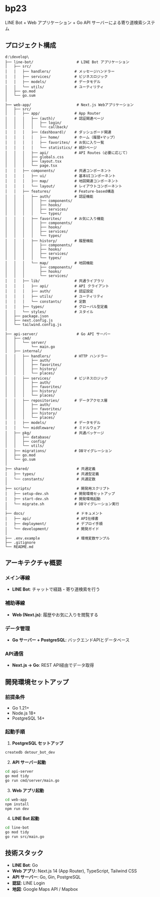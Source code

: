 # bp23

LINE Bot + Web アプリケーション + Go API サーバーによる寄り道検索システム

## プロジェクト構成

```
d:\develop\
├── line-bot/                    # LINE Bot アプリケーション
│   ├── src/
│   │   ├── handlers/           # メッセージハンドラー
│   │   ├── services/           # ビジネスロジック
│   │   ├── models/             # データモデル
│   │   └── utils/              # ユーティリティ
│   ├── go.mod
│   └── go.sum
│
├── web-app/                     # Next.js Webアプリケーション
│   ├── src/
│   │   ├── app/                # App Router
│   │   │   ├── (auth)/         # 認証関連ページ
│   │   │   │   ├── login/
│   │   │   │   └── callback/
│   │   │   ├── (dashboard)/    # ダッシュボード関連
│   │   │   │   ├── home/       # ホーム（履歴+マップ）
│   │   │   │   ├── favorites/  # お気に入り一覧
│   │   │   │   └── statistics/ # 統計ページ
│   │   │   ├── api/            # API Routes（必要に応じて）
│   │   │   ├── globals.css
│   │   │   ├── layout.tsx
│   │   │   └── page.tsx
│   │   ├── components/         # 共通コンポーネント
│   │   │   ├── ui/             # 基本UIコンポーネント
│   │   │   ├── map/            # 地図関連コンポーネント
│   │   │   └── layout/         # レイアウトコンポーネント
│   │   ├── features/           # Feature-based構造
│   │   │   ├── auth/           # 認証機能
│   │   │   │   ├── components/
│   │   │   │   ├── hooks/
│   │   │   │   ├── services/
│   │   │   │   └── types/
│   │   │   ├── favorites/      # お気に入り機能
│   │   │   │   ├── components/
│   │   │   │   ├── hooks/
│   │   │   │   ├── services/
│   │   │   │   └── types/
│   │   │   ├── history/        # 履歴機能
│   │   │   │   ├── components/
│   │   │   │   ├── hooks/
│   │   │   │   ├── services/
│   │   │   │   └── types/
│   │   │   └── map/            # 地図機能
│   │   │       ├── components/
│   │   │       ├── hooks/
│   │   │       └── services/
│   │   ├── lib/                # 共通ライブラリ
│   │   │   ├── api/            # API クライアント
│   │   │   ├── auth/           # 認証設定
│   │   │   ├── utils/          # ユーティリティ
│   │   │   └── constants/      # 定数
│   │   ├── types/              # グローバル型定義
│   │   └── styles/             # スタイル
│   ├── package.json
│   ├── next.config.js
│   └── tailwind.config.js
│
├── api-server/                  # Go API サーバー
│   ├── cmd/
│   │   └── server/
│   │       └── main.go
│   ├── internal/
│   │   ├── handlers/           # HTTP ハンドラー
│   │   │   ├── auth/
│   │   │   ├── favorites/
│   │   │   ├── history/
│   │   │   └── places/
│   │   ├── services/           # ビジネスロジック
│   │   │   ├── auth/
│   │   │   ├── favorites/
│   │   │   ├── history/
│   │   │   └── places/
│   │   ├── repositories/       # データアクセス層
│   │   │   ├── auth/
│   │   │   ├── favorites/
│   │   │   ├── history/
│   │   │   └── places/
│   │   ├── models/             # データモデル
│   │   └── middleware/         # ミドルウェア
│   ├── pkg/                    # 共通パッケージ
│   │   ├── database/
│   │   ├── config/
│   │   └── utils/
│   ├── migrations/             # DBマイグレーション
│   ├── go.mod
│   └── go.sum
│
├── shared/                      # 共通定義
│   ├── types/                   # 共通型定義
│   └── constants/               # 共通定数
│
├── scripts/                     # 開発用スクリプト
│   ├── setup-dev.sh            # 開発環境セットアップ
│   ├── start-dev.sh            # 開発環境起動
│   └── migrate.sh              # DBマイグレーション実行
│
├── docs/                        # ドキュメント
│   ├── api/                     # API仕様書
│   ├── deployment/              # デプロイ手順
│   └── development/             # 開発ガイド
│
├── .env.example                 # 環境変数サンプル
├── .gitignore
└── README.md
```

## アーキテクチャ概要

### メイン導線
- **LINE Bot**: チャットで経路・寄り道検索を行う

### 補助導線
- **Web (Next.js)**: 履歴やお気に入りを閲覧する

### データ管理
- **Go サーバー + PostgreSQL**: バックエンドAPIとデータベース

### API通信
- **Next.js → Go**: REST API経由でデータ取得

## 開発環境セットアップ

### 前提条件
- Go 1.21+
- Node.js 18+
- PostgreSQL 14+

### 起動手順

1. **PostgreSQL セットアップ**
```bash
createdb detour_bot_dev
```

2. **API サーバー起動**
```bash
cd api-server
go mod tidy
go run cmd/server/main.go
```

3. **Web アプリ起動**
```bash
cd web-app
npm install
npm run dev
```

4. **LINE Bot 起動**
```bash
cd line-bot
go mod tidy
go run src/main.go
```

## 技術スタック

- **LINE Bot**: Go
- **Web アプリ**: Next.js 14 (App Router), TypeScript, Tailwind CSS
- **API サーバー**: Go, Gin, PostgreSQL
- **認証**: LINE Login
- **地図**: Google Maps API / Mapbox